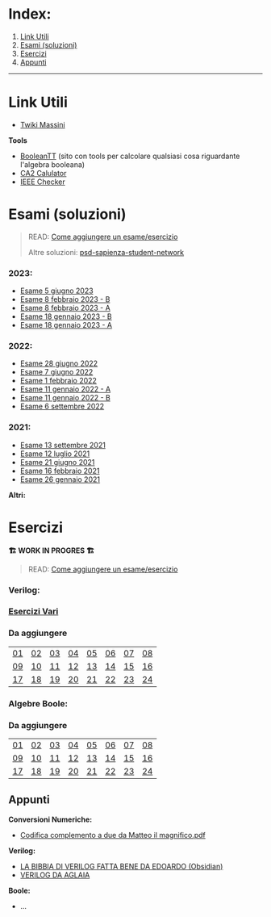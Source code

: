 # Index:
1. [Link Utili](#Link-Utili)
2. [Esami (soluzioni)](#Esami-(soluzioni))
3. [Esercizi](#Esercizzi)
4. [Appunti](#Appunti)

---
# Link Utili
- [Twiki Massini](https://twiki.di.uniroma1.it/twiki/view/Architetture1/EO/CanaleE_O)

**Tools**
- [BooleanTT](https://booleantt.hazeapps.com/) (sito con tools per calcolare qualsiasi cosa riguardante l'algebra booleana)
- [CA2 Calulator](https://planetcalc.com/747/)
- [IEEE Checker](http://weitz.de/ieee/)
  
# Esami (soluzioni)

> READ: [Come aggiungere un esame/esercizio](Come-aggiungere-un-esame-esercizio.md)
> 
> Altre soluzioni: [psd-sapienza-student-network](https://github.com/sapienzastudentsnetwork/psd2223)

### 2023:
- [Esame 5 giugno 2023](/Primo%20Anno/Progettazione%20di%20Sistemi%20Digitali/Esami/2023/2023-06-05-A-MZ.md)
- [Esame 8 febbraio 2023 - B](/Primo%20Anno/Progettazione%20di%20Sistemi%20Digitali/Esami/2023/2023-02-08-B-MZ.md)
- [Esame 8 febbraio 2023 - A](/Primo%20Anno/Progettazione%20di%20Sistemi%20Digitali/Esami/2023/2023-02-08-A-MZ.md)
- [Esame 18 gennaio 2023 - B](/Primo%20Anno/Progettazione%20di%20Sistemi%20Digitali/Esami/2023/2023-01-18-B-MZ.md)
- [Esame 18 gennaio 2023 - A](/Primo%20Anno/Progettazione%20di%20Sistemi%20Digitali/Esami/2023/2023-01-18-A-MZ.md)

### 2022:
- [Esame 28 giugno 2022](/Primo%20Anno/Progettazione%20di%20Sistemi%20Digitali/Esami/2022/2022-06-28-MZ.md)
- [Esame 7 giugno 2022](/Primo%20Anno/Progettazione%20di%20Sistemi%20Digitali/Esami/2022/2022-06-07-MZ.md)
- [Esame 1 febbraio 2022](/Primo%20Anno/Progettazione%20di%20Sistemi%20Digitali/Esami/2022/2022-02-01-MZ.md)
- [Esame 11 gennaio 2022 - A](/Primo%20Anno/Progettazione%20di%20Sistemi%20Digitali/Esami/2022/2022-01-11-A-MZ.md) 
- [Esame 11 gennaio 2022 - B](/Primo%20Anno/Progettazione%20di%20Sistemi%20Digitali/Esami/2022/2022-01-11-B-MZ.md) 
- [Esame 6 settembre 2022](/Primo%20Anno/Progettazione%20di%20Sistemi%20Digitali/Esami/2022/2022-09-06-MZ.md)

### 2021:
- [Esame 13 settembre 2021](/Primo%20Anno/Progettazione%20di%20Sistemi%20Digitali/Esami/2021/2021-09-13-MZ.md)
- [Esame 12 luglio 2021](/Primo%20Anno/Progettazione%20di%20Sistemi%20Digitali/Esami/2021/2021-07-12-MZ.md)
- [Esame 21 giugno 2021](/Primo%20Anno/Progettazione%20di%20Sistemi%20Digitali/Esami/2021/2021-06-21-MZ.md)
- [Esame 16 febbraio 2021](/Primo%20Anno/Progettazione%20di%20Sistemi%20Digitali/Esami/2021/2021-02-16-MZ.md)
- [Esame 26 gennaio 2021](/Primo%20Anno/Progettazione%20di%20Sistemi%20Digitali/Esami/2021/2021-01-26-MZ.md)

**Altri:**


# Esercizi

**🏗️ WORK IN PROGRES 🏗️**

> READ: [Come aggiungere un esame/esercizio](Come-aggiungere-un-esame-esercizio.md)

### Verilog:
### [Esercizi Vari](https://github.com/Jaxkeeper/G-Zelda-git/issues/31)

### Da aggiungere
|    |    |    |    |    |     |    |    |
|----|----|----|----|----|-----|----|----|
| [01](../../issues/)  | [02]()  | [03]()  | [04]()  | [05]()  | [06]()  | [07]()  | [08]()  |
| [09]()  | [10]() | [11]() | [12]() | [13]() | [14]()  | [15]() | [16]() |
| [17]() | [18]() | [19]() | [20]() | [21]() | [22]()  | [23]() | [24]() |

### Algebre Boole:
### Da aggiungere
|    |    |    |    |    |     |    |    |
|----|----|----|----|----|-----|----|----|
| [01](../../issues/)  | [02]()  | [03]()  | [04]()  | [05]()  | [06]()  | [07]()  | [08]()  |
| [09]()  | [10]() | [11]() | [12]() | [13]() | [14]()  | [15]() | [16]() |
| [17]() | [18]() | [19]() | [20]() | [21]() | [22]()  | [23]() | [24]() |

## Appunti

**Conversioni Numeriche:**
- [Codifica complemento a due da Matteo il magnifico.pdf](/Primo%20Anno/Progettazione%20di%20Sistemi%20Digitali/Appunti/Codifica-complemento-a-due-da-Matteo-il-magnifico.pdf)

**Verilog:**
- [LA BIBBIA DI VERILOG FATTA BENE DA EDOARDO (Obsidian)](/Primo%20Anno/Progettazione%20di%20Sistemi%20Digitali/Appunti/LA%20BIBBIA%20DI%20VERILOG%20DA%20EDOARDO.pdf)
- [VERILOG DA AGLAIA](/Primo%20Anno/Progettazione%20di%20Sistemi%20Digitali/Appunti/verilog_Aglaia.pdf)

**Boole:**
- ...

